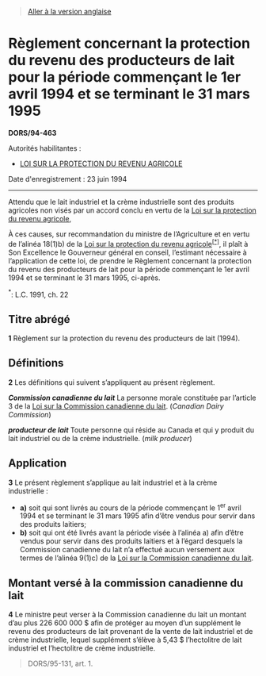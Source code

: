 > [Aller à la version anglaise](/en/Regulations/Statutory%20Orders%20and%20Regulations/94/463.md)

# Règlement concernant la protection du revenu des producteurs de lait pour la période commençant le 1er avril 1994 et se terminant le 31 mars 1995

**DORS/94-463**

Autorités habilitantes : 
- [LOI SUR LA PROTECTION DU REVENU AGRICOLE](/fr/Lois/Lois%20du%20Canada/1991/ch.%2022.md)

Date d'enregistrement : 23 juin 1994

----------

Attendu que le lait industriel et la crème industrielle sont des produits agricoles non visés par un accord conclu en vertu de la [Loi sur la protection du revenu agricole](/fr/Lois/Lois%20du%20Canada/1991/ch.%2022.md),

À ces causes, sur recommandation du ministre de l’Agriculture et en vertu de l’alinéa 18(1)b) de la [Loi sur la protection du revenu agricole](/fr/Lois/Lois%20du%20Canada/1991/ch.%2022.md)<sup><a href='#nbp_SOR-94-463_f_hq_6229'>[*]</a></sup>, il plaît à Son Excellence le Gouverneur général en conseil, l’estimant nécessaire à l’application de cette loi, de prendre le Règlement concernant la protection du revenu des producteurs de lait pour la période commençant le 1er avril 1994 et se terminant le 31 mars 1995, ci-après.

<a name='nbp_SOR-94-463_f_hq_6229'><sup>*</sup></a>: L.C. 1991, ch. 22<br />




## Titre abrégé


**1** Règlement sur la protection du revenu des producteurs de lait (1994).




## Définitions


**2** Les définitions qui suivent s’appliquent au présent règlement.

***Commission canadienne du lait*** La personne morale constituée par l’article 3 de la [Loi sur la Commission canadienne du lait](/fr/Lois/Lois%20révisées%20du%20Canada/C/C-15.md). (*Canadian Dairy Commission*)

***producteur de lait*** Toute personne qui réside au Canada et qui y produit du lait industriel ou de la crème industrielle. (*milk producer*)




## Application


**3** Le présent règlement s’applique au lait industriel et à la crème industrielle :
- **a)** soit qui sont livrés au cours de la période commençant le 1<sup>er</sup> avril 1994 et se terminant le 31 mars 1995 afin d’être vendus pour servir dans des produits laitiers;
- **b)** soit qui ont été livrés avant la période visée à l’alinéa a) afin d’être vendus pour servir dans des produits laitiers et à l’égard desquels la Commission canadienne du lait n’a effectué aucun versement aux termes de l’alinéa 9(1)c) de la [Loi sur la Commission canadienne du lait](/fr/Lois/Lois%20révisées%20du%20Canada/C/C-15.md).




## Montant versé à la commission canadienne du lait


**4** Le ministre peut verser à la Commission canadienne du lait un montant d’au plus 226 600 000 $ afin de protéger au moyen d’un supplément le revenu des producteurs de lait provenant de la vente de lait industriel et de crème industrielle, lequel supplément s’élève à 5,43 $ l’hectolitre de lait industriel et l’hectolitre de crème industrielle.
> DORS/95-131, art. 1.



